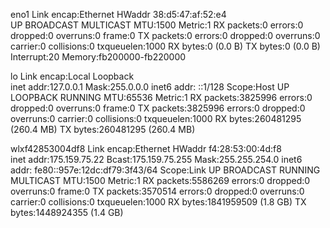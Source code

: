 eno1      Link encap:Ethernet  HWaddr 38:d5:47:af:52:e4  
          UP BROADCAST MULTICAST  MTU:1500  Metric:1
          RX packets:0 errors:0 dropped:0 overruns:0 frame:0
          TX packets:0 errors:0 dropped:0 overruns:0 carrier:0
          collisions:0 txqueuelen:1000 
          RX bytes:0 (0.0 B)  TX bytes:0 (0.0 B)
          Interrupt:20 Memory:fb200000-fb220000 

lo        Link encap:Local Loopback  
          inet addr:127.0.0.1  Mask:255.0.0.0
          inet6 addr: ::1/128 Scope:Host
          UP LOOPBACK RUNNING  MTU:65536  Metric:1
          RX packets:3825996 errors:0 dropped:0 overruns:0 frame:0
          TX packets:3825996 errors:0 dropped:0 overruns:0 carrier:0
          collisions:0 txqueuelen:1000 
          RX bytes:260481295 (260.4 MB)  TX bytes:260481295 (260.4 MB)

wlxf42853004df8 Link encap:Ethernet  HWaddr f4:28:53:00:4d:f8  
          inet addr:175.159.75.22  Bcast:175.159.75.255  Mask:255.255.254.0
          inet6 addr: fe80::957e:12dc:df79:3f43/64 Scope:Link
          UP BROADCAST RUNNING MULTICAST  MTU:1500  Metric:1
          RX packets:5586269 errors:0 dropped:0 overruns:0 frame:0
          TX packets:3570514 errors:0 dropped:0 overruns:0 carrier:0
          collisions:0 txqueuelen:1000 
          RX bytes:1841959509 (1.8 GB)  TX bytes:1448924355 (1.4 GB)

